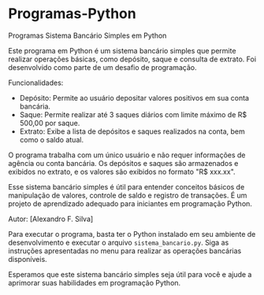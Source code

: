 # Programas-Python
Programas
Sistema Bancário Simples em Python

Este programa em Python é um sistema bancário simples que permite realizar operações básicas, como depósito, saque e consulta de extrato. Foi desenvolvido como parte de um desafio de programação.

Funcionalidades:
- Depósito: Permite ao usuário depositar valores positivos em sua conta bancária.
- Saque: Permite realizar até 3 saques diários com limite máximo de R$ 500,00 por saque.
- Extrato: Exibe a lista de depósitos e saques realizados na conta, bem como o saldo atual.

O programa trabalha com um único usuário e não requer informações de agência ou conta bancária. Os depósitos e saques são armazenados e exibidos no extrato, e os valores são exibidos no formato "R$ xxx.xx".

Esse sistema bancário simples é útil para entender conceitos básicos de manipulação de valores, controle de saldo e registro de transações. É um projeto de aprendizado adequado para iniciantes em programação Python.

Autor: [Alexandro F. Silva]


Para executar o programa, basta ter o Python instalado em seu ambiente de desenvolvimento e executar o arquivo `sistema_bancario.py`. Siga as instruções apresentadas no menu para realizar as operações bancárias disponíveis.

Esperamos que este sistema bancário simples seja útil para você e ajude a aprimorar suas habilidades em programação Python.
